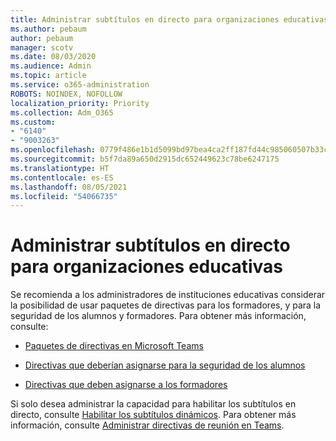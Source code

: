```yaml
---
title: Administrar subtítulos en directo para organizaciones educativas
ms.author: pebaum
author: pebaum
manager: scotv
ms.date: 08/03/2020
ms.audience: Admin
ms.topic: article
ms.service: o365-administration
ROBOTS: NOINDEX, NOFOLLOW
localization_priority: Priority
ms.collection: Adm_O365
ms.custom:
- "6140"
- "9003263"
ms.openlocfilehash: 0779f486e1b1d5099bd97bea4ca2ff187fd44c985060507b33cb00a1c6c1d4c2
ms.sourcegitcommit: b5f7da89a650d2915dc652449623c78be6247175
ms.translationtype: HT
ms.contentlocale: es-ES
ms.lasthandoff: 08/05/2021
ms.locfileid: "54066735"
---
```

# <a name="managing-live-captions-for-education-organizations"></a>Administrar subtítulos en directo para organizaciones educativas

Se recomienda a los administradores de instituciones educativas considerar la posibilidad de usar paquetes de directivas para los formadores, y para la seguridad de los alumnos y formadores. Para obtener más información, consulte:  

- [Paquetes de directivas en Microsoft Teams](https://docs.microsoft.com/microsoftteams/policy-packages-edu#policy-packages-in-microsoft-teams)  
    
- [Directivas que deberían asignarse para la seguridad de los alumnos](https://docs.microsoft.com/microsoftteams/policy-packages-edu#policies-that-should-be-assigned-for-student-safety)   

- [Directivas que deben asignarse a los formadores](https://docs.microsoft.com/microsoftteams/policy-packages-edu#policies-that-should-be-assigned-for-educators)

Si solo desea administrar la capacidad para habilitar los subtítulos en directo, consulte [Habilitar los subtítulos dinámicos](https://docs.microsoft.com/microsoftteams/meeting-policies-in-teams#enable-live-captions). Para obtener más información, consulte [Administrar directivas de reunión en Teams](https://docs.microsoft.com/microsoftteams/meeting-policies-in-teams).